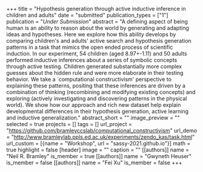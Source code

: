 +++
title = "Hypothesis generation through active inductive inference in children and adults"
date = "submitted"
publication_types = ["1"]
publication = "_Under Submission_"
abstract = "A defining aspect of being human is an ability to reason about the world by generating and adapting ideas and hypotheses. Here we explore how this ability develops by comparing children's and adults' active search and hypothesis generation patterns in a task that mimics the open ended process of scientific induction. In our experiment, 54 children (aged 8.97+-1.11) and 50 adults performed inductive inferences about a series of symbolic concepts through active testing. Children generated substantially more complex guesses about the hidden rule and were more elaborate in their testing behavior. We take a `computational constructivism' perspective to explaining these patterns, positing that these inferences are driven by a combination of thinking (recombining and modifying existing concepts) and exploring (actively investigating and discovering patterns in the physical world).  We show how our approach and rich new dataset help explain developmental differences in their hypothesis generation, active learning and inductive generalization."
abstract_short = ""
image_preview = ""
selected = true
projects = []
tags = []
url_project = "https://github.com/bramleyccslab/computational_constructivism"
url_demo = "http://www.bramleylab.ppls.ed.ac.uk/experiments/zendo_kas/task.html"
url_custom = [{name = "Workshop", url = "sassy-2021.github.io"}]
math = true
highlight = false
[header]
image = ""
caption = ""
[[authors]]
	name = "Neil R. Bramley"
	is_member = true
[[authors]]
	name = "Gwyneth Heuser"
	is_member = false
[[authors]]
	name = "Fei Xu"
	is_member = false
+++
